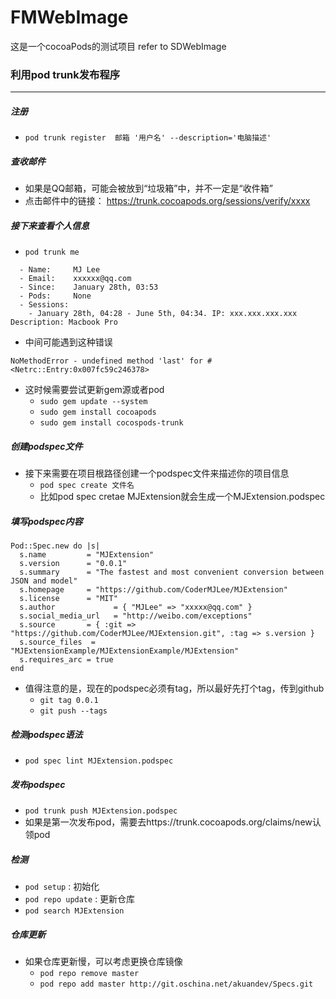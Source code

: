 # FMWebImage
这是一个cocoaPods的测试项目
refer to SDWebImage
### 利用pod trunk发布程序
---
##### 注册
* `pod trunk register  邮箱 '用户名' --description='电脑描述'`

##### 查收邮件
* 如果是QQ邮箱，可能会被放到“垃圾箱”中，并不一定是“收件箱”
* 点击邮件中的链接：
https://trunk.cocoapods.org/sessions/verify/xxxx

##### 接下来查看个人信息
* `pod trunk me`

```
  - Name:     MJ Lee
  - Email:    xxxxxx@qq.com
  - Since:    January 28th, 03:53
  - Pods:     None
  - Sessions:
    - January 28th, 04:28 - June 5th, 04:34. IP: xxx.xxx.xxx.xxx Description: Macbook Pro
```
* 中间可能遇到这种错误

```
NoMethodError - undefined method 'last' for #<Netrc::Entry:0x007fc59c246378>
```
* 这时候需要尝试更新gem源或者pod
	* `sudo gem update --system`
	* `sudo gem install cocoapods`  
	* `sudo gem install cocospods-trunk`  

##### 创建podspec文件
* 接下来需要在项目根路径创建一个podspec文件来描述你的项目信息  
	* `pod spec create 文件名`  
	* 比如pod spec cretae MJExtension就会生成一个MJExtension.podspec

##### 填写podspec内容
```
Pod::Spec.new do |s|
  s.name         = "MJExtension"
  s.version      = "0.0.1"
  s.summary      = "The fastest and most convenient conversion between JSON and model"
  s.homepage     = "https://github.com/CoderMJLee/MJExtension"
  s.license      = "MIT"
  s.author             = { "MJLee" => "xxxxx@qq.com" }
  s.social_media_url   = "http://weibo.com/exceptions"
  s.source       = { :git => "https://github.com/CoderMJLee/MJExtension.git", :tag => s.version }
  s.source_files  = "MJExtensionExample/MJExtensionExample/MJExtension"
  s.requires_arc = true
end
```
* 值得注意的是，现在的podspec必须有tag，所以最好先打个tag，传到github  
	* `git tag 0.0.1`    
	* `git push --tags`

##### 检测podspec语法
* `pod spec lint MJExtension.podspec`

##### 发布podspec
* `pod trunk push MJExtension.podspec`  
* 如果是第一次发布pod，需要去https://trunk.cocoapods.org/claims/new认领pod

##### 检测
* `pod setup` : 初始化
* `pod repo update` : 更新仓库
* `pod search MJExtension`

##### 仓库更新
* 如果仓库更新慢，可以考虑更换仓库镜像
    * `pod repo remove master`
    * `pod repo add master http://git.oschina.net/akuandev/Specs.git`